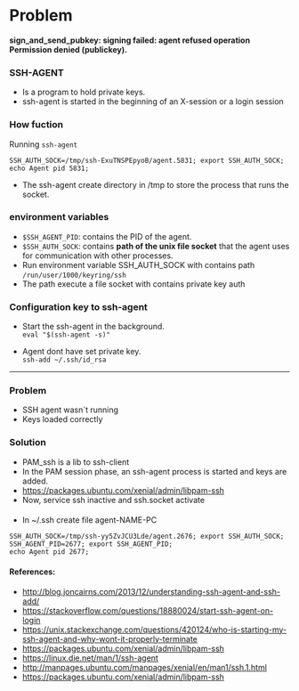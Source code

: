 # Problem 
**sign_and_send_pubkey: signing failed: agent refused operation
Permission denied (publickey).**


### SSH-AGENT
- Is a program to hold private keys.<br/>
- ssh-agent is started in the beginning of an X-session or a login session


### How fuction
Running `ssh-agent`<br/>
```
SSH_AUTH_SOCK=/tmp/ssh-ExuTNSPEpyoB/agent.5831; export SSH_AUTH_SOCK;
echo Agent pid 5831;
```
- The ssh-agent create directory in /tmp to store the process that runs the socket.


###  environment variables
- `$SSH_AGENT_PID`: contains the PID of the agent.
- `$SSH_AUTH_SOCK`: contains **path of the unix file socket** that the agent uses for communication with other processes.
 - Run environment variable SSH_AUTH_SOCK with contains path `/run/user/1000/keyring/ssh`<br/>
 - The path execute a file socket with contains private key auth
 
 
 ### Configuration key to ssh-agent
- Start the ssh-agent in the background.<br/>
`eval "$(ssh-agent -s)"`

- Agent dont have set private key.<br/>
`ssh-add ~/.ssh/id_rsa`


---

### Problem
- SSH agent wasn´t running
- Keys loaded correctly

### Solution
- PAM_ssh is a lib to ssh-client
- In the PAM session phase, an ssh-agent process is started and keys are added.
- https://packages.ubuntu.com/xenial/admin/libpam-ssh
- Now, service ssh inactive and ssh.socket activate

####
- In ~/.ssh create file agent-NAME-PC<br/>
```
SSH_AUTH_SOCK=/tmp/ssh-yy5ZvJCU3Lde/agent.2676; export SSH_AUTH_SOCK;
SSH_AGENT_PID=2677; export SSH_AGENT_PID;
echo Agent pid 2677;
```



#### References:
- http://blog.joncairns.com/2013/12/understanding-ssh-agent-and-ssh-add/
- https://stackoverflow.com/questions/18880024/start-ssh-agent-on-login
- https://unix.stackexchange.com/questions/420124/who-is-starting-my-ssh-agent-and-why-wont-it-properly-terminate
- https://packages.ubuntu.com/xenial/admin/libpam-ssh
- https://linux.die.net/man/1/ssh-agent
- http://manpages.ubuntu.com/manpages/xenial/en/man1/ssh.1.html
- https://packages.ubuntu.com/xenial/admin/libpam-ssh
